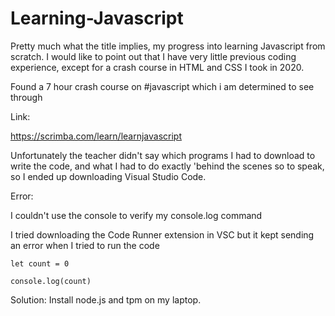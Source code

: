 # Learning-Javascript
Pretty much what the title implies, my progress into learning Javascript from scratch.  I would like to point out that I have very little previous coding experience, except for a crash course in HTML and CSS I took in 2020.


Found a 7 hour crash course on #javascript which i am determined to see through


Link:

https://scrimba.com/learn/learnjavascript



Unfortunately the teacher didn't say which programs I had to download to write the code, and what I had to do exactly 'behind the scenes so to speak, so I ended up downloading Visual Studio Code.



Error:

I couldn't use the console to verify my console.log command 


I tried downloading the Code Runner extension in VSC but it kept sending an error when I tried to run the code


```
let count = 0

console.log(count)

```
Solution: Install node.js and tpm on my laptop.
